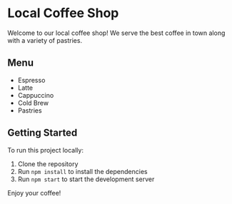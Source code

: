 # Local Coffee Shop

Welcome to our local coffee shop! We serve the best coffee in town along with a variety of pastries.

## Menu
- Espresso
- Latte
- Cappuccino
- Cold Brew
- Pastries

## Getting Started
To run this project locally:
1. Clone the repository
2. Run `npm install` to install the dependencies
3. Run `npm start` to start the development server

Enjoy your coffee!